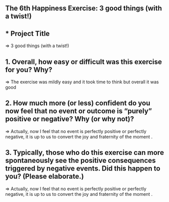 ## The 6th Happiness Exercise: 3 good things (with a twist!) ##

## * Project Title ##
=> 3 good things (with a twist!)

## 1. Overall, how easy or difficult was this exercise for you? Why? ##

 => The exercise was mildly easy and it took time to think but overall it was good  

 ## 2. How much more (or less) confident do you now feel that no event or outcome is “purely” positive or negative? Why (or why not)? ##

 => Actually, now I feel that no event is perfectly positive or perfectly negative, it is up to us to convert the joy and fraternity of the moment .

## 3. Typically, those who do this exercise can more spontaneously see the positive consequences triggered by negative events. Did this happen to you? (Please elaborate.) ##

 => Actually, now I feel that no event is perfectly positive or perfectly negative, it is up to us to convert the joy and fraternity of the moment .

 